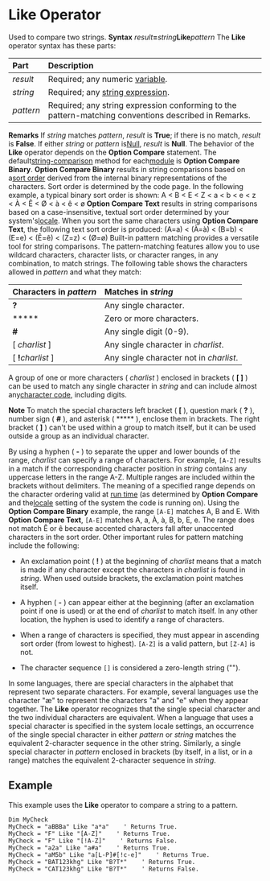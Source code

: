 
# Like Operator



Used to compare two strings.
 **Syntax**
 _result_**=**_string_**Like**_pattern_
The  **Like** operator syntax has these parts:


|**Part**|**Description**|
|:-----|:-----|
| _result_|Required; any numeric [variable](b8bdf64f-5920-1ae9-16d0-b26d09524a30.md).|
| _string_|Required; any [string expression](b8bdf64f-5920-1ae9-16d0-b26d09524a30.md).|
| _pattern_|Required; any string expression conforming to the pattern-matching conventions described in Remarks.|
 **Remarks**
If  _string_ matches _pattern_, _result_ is **True**; if there is no match, _result_ is **False**. If either _string_ or _pattern_ is[Null](b8bdf64f-5920-1ae9-16d0-b26d09524a30.md),  _result_ is **Null**.
The behavior of the  **Like** operator depends on the **Option Compare** statement. The default[string-comparison](b8bdf64f-5920-1ae9-16d0-b26d09524a30.md) method for each[module](b8bdf64f-5920-1ae9-16d0-b26d09524a30.md) is **Option Compare** **Binary**.
 **Option Compare Binary** results in string comparisons based on a[sort order](b8bdf64f-5920-1ae9-16d0-b26d09524a30.md) derived from the internal binary representations of the characters. Sort order is determined by the code page. In the following example, a typical binary sort order is shown:
A < B < E < Z < a < b < e < z < À < Ê < Ø < à < ê < ø
 **Option Compare Text** results in string comparisons based on a case-insensitive, textual sort order determined by your system's[locale](b8bdf64f-5920-1ae9-16d0-b26d09524a30.md). When you sort the same characters using  **Option Compare Text**, the following text sort order is produced:
(A=a) < (À=à) < (B=b) < (E=e) < (Ê=ê) < (Z=z) < (Ø=ø)
Built-in pattern matching provides a versatile tool for string comparisons. The pattern-matching features allow you to use wildcard characters, character lists, or character ranges, in any combination, to match strings. The following table shows the characters allowed in  _pattern_ and what they match:


|**Characters in  _pattern_**|**Matches in  _string_**|
|:-----|:-----|
|**?**|Any single character.|
|*****|Zero or more characters.|
|**#**|Any single digit (0-9).|
|[ _charlist_ ]|Any single character in  _charlist_.|
|[ **!**_charlist_ ]|Any single character not in  _charlist_.|
A group of one or more characters ( _charlist_ ) enclosed in brackets ( **[ ]** ) can be used to match any single character in _string_ and can include almost any[character code](b8bdf64f-5920-1ae9-16d0-b26d09524a30.md), including digits.

 **Note**  To match the special characters left bracket ( **[** ), question mark ( **?** ), number sign ( **#** ), and asterisk ( ***** ), enclose them in brackets. The right bracket ( **]** ) can't be used within a group to match itself, but it can be used outside a group as an individual character.

By using a hyphen ( **-** ) to separate the upper and lower bounds of the range, _charlist_ can specify a range of characters. For example, `[A-Z]` results in a match if the corresponding character position in _string_ contains any uppercase letters in the range A-Z. Multiple ranges are included within the brackets without delimiters.
The meaning of a specified range depends on the character ordering valid at [run time](b8bdf64f-5920-1ae9-16d0-b26d09524a30.md) (as determined by **Option Compare** and the[locale](b8bdf64f-5920-1ae9-16d0-b26d09524a30.md) setting of the system the code is running on). Using the **Option Compare Binary** example, the range `[A-E]` matches A, B and E. With **Option Compare Text**, `[A-E]` matches A, a, À, à, B, b, E, e. The range does not match Ê or ê because accented characters fall after unaccented characters in the sort order.
Other important rules for pattern matching include the following:

- An exclamation point ( **!** ) at the beginning of _charlist_ means that a match is made if any character except the characters in _charlist_ is found in _string_. When used outside brackets, the exclamation point matches itself.
    
- A hyphen ( **-** ) can appear either at the beginning (after an exclamation point if one is used) or at the end of _charlist_ to match itself. In any other location, the hyphen is used to identify a range of characters.
    
- When a range of characters is specified, they must appear in ascending sort order (from lowest to highest).  `[A-Z]` is a valid pattern, but `[Z-A]` is not.
    
- The character sequence  `[]` is considered a zero-length string ("").
    

In some languages, there are special characters in the alphabet that represent two separate characters. For example, several languages use the character "æ" to represent the characters "a" and "e" when they appear together. The  **Like** operator recognizes that the single special character and the two individual characters are equivalent.
When a language that uses a special character is specified in the system locale settings, an occurrence of the single special character in either  _pattern_ or _string_ matches the equivalent 2-character sequence in the other string. Similarly, a single special character in _pattern_ enclosed in brackets (by itself, in a list, or in a range) matches the equivalent 2-character sequence in _string_.

## Example

This example uses the  **Like** operator to compare a string to a pattern.


```
Dim MyCheck
MyCheck = "aBBBa" Like "a*a"    ' Returns True.
MyCheck = "F" Like "[A-Z]"    ' Returns True.
MyCheck = "F" Like "[!A-Z]"    ' Returns False.
MyCheck = "a2a" Like "a#a"    ' Returns True.
MyCheck = "aM5b" Like "a[L-P]#[!c-e]"    ' Returns True.
MyCheck = "BAT123khg" Like "B?T*"    ' Returns True.
MyCheck = "CAT123khg" Like "B?T*"    ' Returns False.
```

